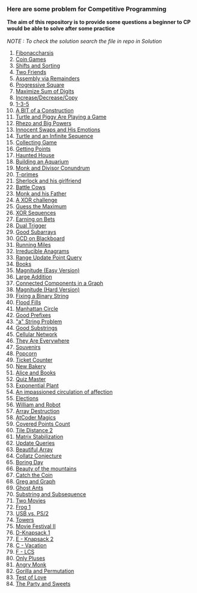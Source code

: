 <h3>Here are some problem for Competitive Programming</h3>
<b>The aim of this repository is to provide some questions a beginner to CP would be able to solve after some practice</b>
<br><br>
<i>NOTE : To check the solution search the file in repo in Solution</i> 

<ol> 
  <li><a href="https://codeforces.com/problemset/problem/1853/B">Fibonaccharsis</li>
  <li><a href="https://codeforces.com/problemset/problem/1972/B">Coin Games</li> 
  <li><a href="https://codeforces.com/problemset/problem/1969/B">Shifts and Sorting</li>
  <li><a href="https://codeforces.com/problemset/problem/1969/A">Two Friends</li>
  <li><a href="https://codeforces.com/problemset/problem/1968/C">Assembly via Remainders</li>
  <li><a href="https://codeforces.com/problemset/problem/1955/B">Progressive Square</li>
  <li><a href="https://codeforces.com/contest/770/problem/B">Maximize Sum of Digits</li>
  <li><a href="https://codeforces.com/contest/1976/problem/B">Increase/Decrease/Copy</li>
  <li><a href="https://codeforces.com/problemset/problem/1958/A">1-3-5</li>
  <li><a href="https://codeforces.com/problemset/problem/1957/B"> A BIT of a Construction</li> 
  <li><a href="https://codeforces.com/contest/1981/problem/A">Turtle and Piggy Are Playing a Game</li>  
  <li><a href="https://www.hackerearth.com/practice/math/number-theory/basic-number-theory-1/practice-problems/algorithm/rhezo-and-big-powers-1/">Rhezo and Big Powers</li>
  <li><a href="https://www.hackerearth.com/practice/math/combinatorics/basics-of-combinatorics/practice-problems/algorithm/innocent-swaps-and-his-emotions-1/">Innocent Swaps and His Emotions</li> 
    <li><a href="https://codeforces.com/problemset/problem/1981/B">Turtle and an Infinite Sequence</li> 
    <li><a href="https://codeforces.com/problemset/problem/1904/B">Collecting Game</li>
    <li><a href="https://codeforces.com/problemset/problem/1902/B">Getting Points</li>
    <li><a href="https://codeforces.com/problemset/problem/1884/B">Haunted House</li>
    <li><a href="https://codeforces.com/problemset/problem/1873/E">Building an Aquarium</li>
    <li><a href="https://www.hackerearth.com/problem/algorithm/monk-and-divisor-conundrum-56e0eb99/">Monk and Divisor Conundrum</li>
    <li><a href="https://codeforces.com/problemset/problem/230/B">T-primes</li>
    <li><a href="https://codeforces.com/contest/776/problem/B">Sherlock and his girlfriend</li>
    <li><a href="https://codeforces.com/problemset/problem/1951/B">Battle Cows </li>
    <li><a href="https://www.hackerearth.com/problem/algorithm/monk-and-his-father-93b639f4/">Monk and his Father</li>
    <li><a href="https://www.hackerearth.com/practice/basic-programming/bit-manipulation/basics-of-bit-manipulation/practice-problems/algorithm/xor-challenge-2420f189/">A XOR challenge</li>
    <li><a href="https://codeforces.com/contest/1979/problem/A">Guess the Maximum</li>
    <li><a href="https://codeforces.com/contest/1979/problem/B">XOR Sequences</li>
    <li><a href="https://codeforces.com/contest/1979/problem/C">Earning on Bets</li>
    <li><a href="https://codeforces.com/contest/1951/problem/A">Dual Trigger</li>
    <li><a href="https://codeforces.com/contest/1398/problem/C">Good Subarrays</li>
    <li><a href="https://atcoder.jp/contests/abc125/tasks/abc125_c">GCD on Blackboard</li>
    <li><a href="https://codeforces.com/contest/1826/problem/D">Running Miles</li>
    <li><a href="https://codeforces.com/contest/1291/problem/D">Irreducible Anagrams</li>
    <li><a href="https://codeforces.com/problemset/problem/1791/F">Range Update Point Query</li>
    <li><a href="https://codeforces.com/contest/279/problem/B">Books</li>
    <li><a href="https://codeforces.com/contest/1984/problem/C1">Magnitude (Easy Version)</li>
    <li><a href="https://codeforces.com/contest/1984/problem/B">Large Addition</li>
    <li><a href="https://www.hackerearth.com/problem/algorithm/connected-components-in-a-graph/">Connected Components in a Graph</li>
    <li><a href="https://codeforces.com/contest/1984/problem/C2">Magnitude (Hard Version)</li>
    <li><a href="https://codeforces.com/contest/1979/problem/D">Fixing a Binary String</li>
    <li><a href="https://leetcode.com/problems/flood-fill/description/">Flood Fills</li>
    <li><a href="https://codeforces.com/contest/1985/problem/D">Manhattan Circle</li>
    <li><a href="https://codeforces.com/contest/1985/problem/C">Good Prefixes</li>
    <li><a href="https://codeforces.com/contest/1984/problem/D">"a" String Problem</li>
    <li><a href="https://codeforces.com/contest/271/problem/D">Good Substrings</li>
   <li><a href="https://codeforces.com/contest/702/problem/C">Cellular Network</li>
   <li><a href="https://codeforces.com/problemset/problem/701/C">They Are Everywhere</li>
   <li><a href="https://atcoder.jp/contests/abc358/tasks/abc358_d">Souvenirs</li>
   <li><a href="https://atcoder.jp/contests/abc358/tasks/abc358_c">Popcorn</li>
   <li><a href="https://atcoder.jp/contests/abc358/tasks/abc358_b">Ticket Counter</li>
   <li><a href="https://codeforces.com/contest/1978/problem/B">New Bakery</li>
   <li><a href="https://codeforces.com/contest/1978/problem/A">Alice and Books</li>
   <li><a href="https://codeforces.com/contest/1777/problem/C">Quiz Master</li>
   <li><a href="https://atcoder.jp/contests/abc354/tasks/abc354_a">Exponential Plant</li>
   <li><a href="https://codeforces.com/problemset/problem/814/C">An impassioned circulation of affection</li>
   <li><a href="https://codeforces.com/contest/1978/problem/D">Elections</li>
   <li><a href="https://codeforces.com/gym/104002/problem/E">William and Robot</li>
   <li><a href="https://codeforces.com/problemset/problem/1474/C">Array Destruction</li>
   <li><a href="https://atcoder.jp/contests/abc354/tasks/abc354_c">AtCoder Magics</li>
   <li><a href="https://codeforces.com/problemset/problem/1000/C">Covered Points Count</li>
   <li><a href="https://atcoder.jp/contests/abc359/tasks/abc359_c">Tile Distance 2</li>
   <li><a href="https://codeforces.com/contest/1986/problem/B">Matrix Stabilization</li>
   <li><a href="https://codeforces.com/contest/1986/problem/C">Update Queries</li>
   <li><a href="https://codeforces.com/contest/1986/problem/E">Beautiful Array</li>
   <li><a href="https://codeforces.com/contest/1982/problem/B">Collatz Conjecture</li>
   <li><a href="https://codeforces.com/contest/1982/problem/C">Boring Day</li>
   <li><a href="https://codeforces.com/contest/1982/problem/D">Beauty of the mountains</li>
   <li><a href="https://codeforces.com/contest/1989/problem/A">Catch the Coin</li>
   <li><a href="https://codeforces.com/problemset/problem/295/B">Greg and Graph</li>
   <li><a href="https://atcoder.jp/contests/abc360/tasks/abc360_d">Ghost Ants</li>
   <li><a href="https://codeforces.com/contest/1989/problem/B">Substring and Subsequence</li>
   <li><a href="https://codeforces.com/contest/1989/problem/C">Two Movies</li>
   <li><a href="https://atcoder.jp/contests/dp/tasks/dp_a">Frog 1</li>  
   <li><a href="https://codeforces.com/contest/762/problem/B">USB vs. PS/2</li>  
   <li><a href="https://cses.fi/problemset/task/1073/">Towers</li>  
   <li><a href="https://cses.fi/problemset/task/1632/">Movie Festival II</li>  
   <li><a href="https://atcoder.jp/contests/dp/tasks/dp_d">D-Knapsack 1</li>  
   <li><a href="https://atcoder.jp/contests/dp/tasks/dp_e">E - Knapsack 2</li>  
   <li><a href="https://atcoder.jp/contests/dp/tasks/dp_c">C - Vacation</li>  
   <li><a href="https://atcoder.jp/contests/dp/tasks/dp_f">F - LCS </li>  
   <li><a href="https://codeforces.com/contest/1992/problem/A">Only Pluses</li>  
   <li><a href="https://codeforces.com/contest/1992/problem/B">Angry Monk</li> 
   <li><a href="https://codeforces.com/contest/1992/problem/C">Gorilla and Permutation</li> 
   <li><a href="https://codeforces.com/contest/1992/problem/D">Test of Love</li> 
   <li><a href="https://codeforces.com/problemset/problem/1158/A">The Party and Sweets</li> 
     
</ol>
